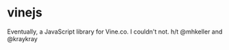 vinejs
======

Eventually, a JavaScript library for Vine.co. I couldn't not. h/t @mhkeller and @kraykray
